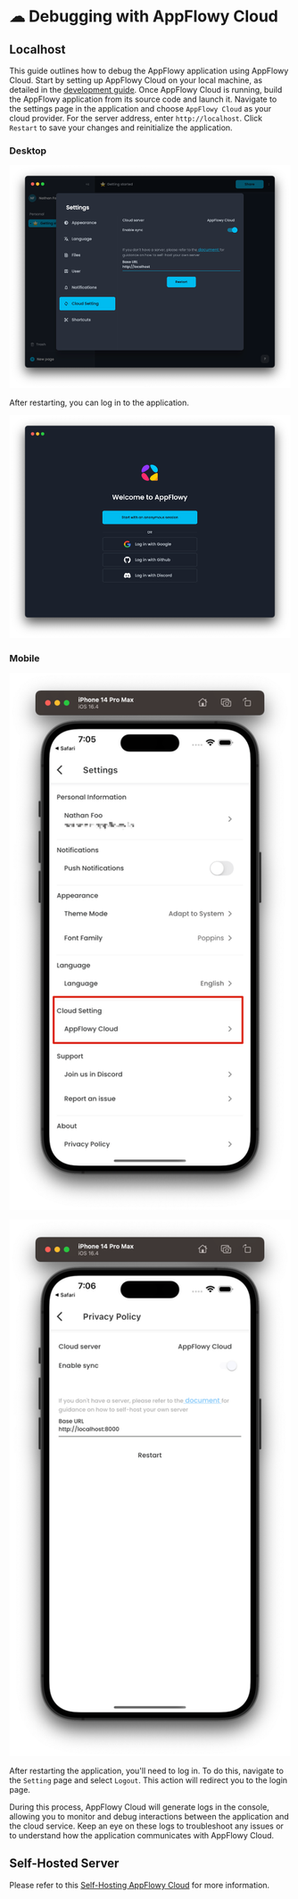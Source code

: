 
# ☁ Debugging with AppFlowy Cloud

## Localhost
This guide outlines how to debug the AppFlowy application using AppFlowy Cloud. Start by setting up AppFlowy Cloud on your
local machine, as detailed in the [development guide](https://github.com/AppFlowy-IO/AppFlowy-cloud). Once AppFlowy Cloud
is running, build the AppFlowy application from its source code and launch it. Navigate to the settings page in the 
application and choose `AppFlowy Cloud` as your cloud provider. For the server address, enter `http://localhost`. 
Click `Restart` to save your changes and reinitialize the application.

### Desktop
![setting.png](assets/localhost_login.png)

After restarting, you can log in to the application.

![desktop_login.png](assets/localhost_setting.png)

### Mobile
![cloud_setting](assets/mobile_cloud_config.png)

![appflowy_cloud_setting](assets/mobile_localhost.png)

After restarting the application, you'll need to log in. To do this, navigate to the `Setting` page and select `Logout`.
This action will redirect you to the login page.


During this process, AppFlowy Cloud will generate logs in the console, allowing you to monitor and debug interactions
between the application and the cloud service. Keep an eye on these logs to troubleshoot any issues or to understand
how the application communicates with AppFlowy Cloud.


## Self-Hosted Server

Please refer to this [Self-Hosting AppFlowy Cloud](../../guides/appflowy/self-hosting-appflowy.md) for more information.